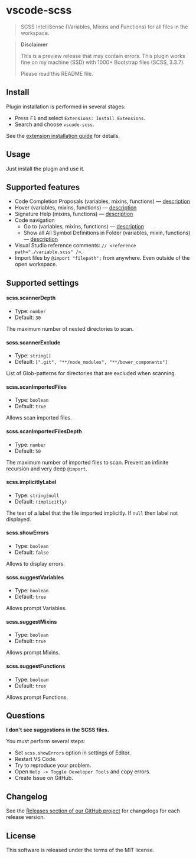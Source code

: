 # vscode-scss

> SCSS IntelliSense (Variables, Mixins and Functions) for all files in the workspace.

> **Disclaimer**
>
> This is a preview release that may contain errors. This plugin works fine on my machine (SSD) with 1000+ Bootstrap files (SCSS, 3.3.7).
>
> Please read this README file.

## Install

Plugin installation is performed in several stages:

  * Press <kbd>F1</kbd> and select `Extensions: Install Extensions`.
  * Search and choose `vscode-scss`.

See the [extension installation guide](https://code.visualstudio.com/docs/editor/extension-gallery) for details.

## Usage

Just install the plugin and use it.

## Supported features

  * Code Completion Proposals (variables, mixins, functions) — [description](http://code.visualstudio.com/docs/extensions/language-support#_show-code-completion-proposals)
  * Hover (variables, mixins, functions) — [description](http://code.visualstudio.com/docs/extensions/language-support#_show-hovers)
  * Signature Help (mixins, functions) — [description](http://code.visualstudio.com/docs/extensions/language-support#_help-with-function-and-method-signatures)
  * Code navigation
    * Go to (variables, mixins, functions) — [description](http://code.visualstudio.com/docs/extensions/language-support#_show-definitions-of-a-symbol)
    * Show all All Symbol Definitions in Folder (variables, mixin, functions) — [description](http://code.visualstudio.com/docs/extensions/language-support#_show-all-all-symbol-definitions-in-folder)
  * Visual Studio reference comments: `// <reference path="./variable.scss" />`.
  * Import files by `@import "filepath";` from anywhere. Even outside of the open workspace.

## Supported settings

#### scss.scannerDepth

  * Type: `number`
  * Default: `30`

The maximum number of nested directories to scan.

#### scss.scannerExclude

  * Type: `string[]`
  * Default: `[".git", "**/node_modules", "**/bower_components"]`

List of Glob-patterns for directories that are excluded when scanning.

#### scss.scanImportedFiles

  * Type: `boolean`
  * Default: `true`

Allows scan imported files.

#### scss.scanImportedFilesDepth

  * Type: `number`
  * Default: `50`

The maximum number of imported files to scan. Prevent an infinite recursion and very deep `@import`.

#### scss.implicitlyLabel

  * Type: `string|null`
  * Default: `(implicitly)`

The text of a label that the file imported implicitly. If `null` then label not displayed.

#### scss.showErrors

  * Type: `boolean`
  * Default: `false`

Allows to display errors.

#### scss.suggestVariables

  * Type: `boolean`
  * Default: `true`

Allows prompt Variables.

#### scss.suggestMixins

  * Type: `boolean`
  * Default: `true`

Allows prompt Mixins.

#### scss.suggestFunctions

  * Type: `boolean`
  * Default: `true`

Allows prompt Functions.

## Questions

**I don't see suggestions in the SCSS files.**

You must perform several steps:

  * Set `scss.showErrors` option in settings of Editor.
  * Restart VS Code.
  * Try to reproduce your problem.
  * Open `Help -> Toggle Developer Tools` and copy errors.
  * Create Issue on GitHub.

## Changelog

See the [Releases section of our GitHub project](https://github.com/mrmlnc/vscode-scss/releases) for changelogs for each release version.

## License

This software is released under the terms of the MIT license.
